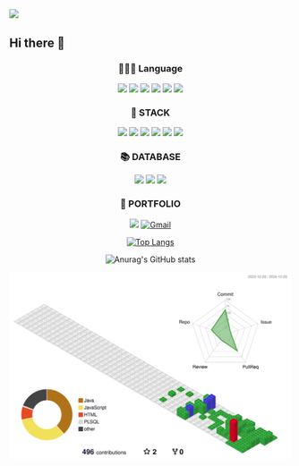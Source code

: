 <img src="https://capsule-render.vercel.app/api?type=waving&color=auto&height=200&section=header&text=shyunu's%20Gitbub!&fontSize=90" />


## Hi there 👋
<div align=center>
  
### 👩🏻‍💻 Language
<img src="https://img.shields.io/badge/java-007396?style=for-the-badge&logo=OpenJDK&logoColor=white"> <img src="https://img.shields.io/badge/JavaScript-F7DF1E?style=for-the-badge&logo=JavaScript&logoColor=white"> <img src="https://img.shields.io/badge/HTML5-E34F26?style=for-the-badge&logo=HTML5&logoColor=white"> <img src="https://img.shields.io/badge/CSS3-1572B6?style=for-the-badge&logo=CSS3&logoColor=white"> <img src="https://img.shields.io/badge/React-61DAFB?style=for-the-badge&logo=React&logoColor=white"> <img src="https://img.shields.io/badge/React%20Native-61DAFB?style=for-the-badge&logo=React&logoColor=white">


### 🚀 STACK
<img src="https://img.shields.io/badge/IntelliJ%20IDEA-000000?style=for-the-badge&logo=JetBrains&logoColor=white"> <img src="https://img.shields.io/badge/Visual%20Studio%20Code-007ACC?style=for-the-badge&logo=VisualStudioCode&logoColor=white"> <img src="https://img.shields.io/badge/jQuery-0769AD?style=for-the-badge&logo=jQuery&logoColor=white"> <img src="https://img.shields.io/badge/Thymeleaf-005F0F?style=for-the-badge&logo=Thymeleaf&logoColor=white"> <img src="https://img.shields.io/badge/MyBatis-7E3A3A?style=for-the-badge&logo=MyBatis&logoColor=white"> <img src="https://img.shields.io/badge/GitHub-181717?style=for-the-badge&logo=GitHub&logoColor=white">

### 📚 DATABASE
<img src="https://img.shields.io/badge/Oracle%20Database-FE5000?style=for-the-badge&logo=Oracle&logoColor=white"> <img src="https://img.shields.io/badge/MySQL-4479A1?style=for-the-badge&logo=MySQL&logoColor=white"> <img src="https://img.shields.io/badge/PostgreSQL-4169E1?style=for-the-badge&logo=PostgreSQL&logoColor=white">

### 🎨 PORTFOLIO
<a href="https://shyunu.tistory.com"><img src="https://img.shields.io/badge/Tistory-000000?style=flat&logo=Tistory&logoColor=white"/></a> 
<a href="mailto:ksh020674@gmail.com"><img src="https://img.shields.io/badge/Gmail-D32D27?style=flat&logo=Gmail&logoColor=white" alt="Gmail"/></a>





[![Top Langs](https://github-readme-stats.vercel.app/api/top-langs/?username=suhyun-kim9&layout=compact)](https://github.com/delay-100/github-readme-stats)



![Anurag's GitHub stats](https://github-readme-stats.vercel.app/api?username=suhyun-kim9&show_icons=true&bg_color=00000000)
<!--
**suhyun-kim9/suhyun-kim9** is a ✨ _special_ ✨ repository because its `README.md` (this file) appears on your GitHub profile.

Here are some ideas to get you started:

- 🔭 I’m currently working on ...
- 🌱 I’m currently learning ...
- 👯 I’m looking to collaborate on ...
- 🤔 I’m looking for help with ...
- 💬 Ask me about ...
- 📫 How to reach me: ...
- 😄 Pronouns: ...
- ⚡ Fun fact: ...
-->
</div>

![](./profile-3d-contrib/profile-gitblock.svg)
